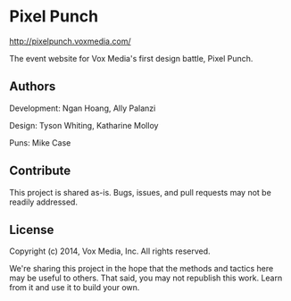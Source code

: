 # Pixel Punch

http://pixelpunch.voxmedia.com/

The event website for Vox Media's first design battle, Pixel Punch.

## Authors

Development: Ngan Hoang, Ally Palanzi

Design: Tyson Whiting, Katharine Molloy

Puns: Mike Case

## Contribute

This project is shared as-is. Bugs, issues, and pull requests may not be readily addressed.

## License 

Copyright (c) 2014, Vox Media, Inc.
All rights reserved.

We're sharing this project in the hope that the methods and tactics here may be useful to others. That said, you may not republish this work. Learn from it and use it to build your own.
